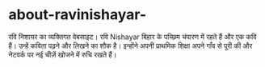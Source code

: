 # about-ravinishayar-
रवि निशायर का व्यक्तिगत वेबसाइट। रवि Nishayar बिहार के पच्छिम चंपारण में रहते हैं और एक कवि हैं। उन्हें कविता पढ़ने और लिखने का शौक है। इन्होंने अपनी प्राथमिक शिक्षा अपने गाँव से पूरी की और नेटवर्क पर नई चीज़ें खोजने में रुचि रखते हैं।
